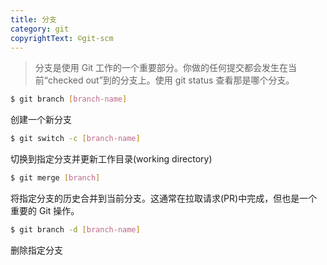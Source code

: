 ```yaml
---
title: 分支
category: git
copyrightText: ©git-scm
---
```


> 分支是使用 Git 工作的一个重要部分。你做的任何提交都会发生在当前“checked out”到的分支上。使用 git status 查看那是哪个分支。

```sh
$ git branch [branch-name]
```
创建一个新分支

```sh
$ git switch -c [branch-name]
```
切换到指定分支并更新工作目录(working directory)

```sh
$ git merge [branch]
```
将指定分支的历史合并到当前分支。这通常在拉取请求(PR)中完成，但也是一个重要的 Git 操作。

```sh
$ git branch -d [branch-name]
```
删除指定分支